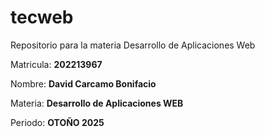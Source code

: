 # tecweb
Repositorio para la materia Desarrollo de Aplicaciones Web


Matricula: **202213967**

Nombre: **David Carcamo Bonifacio**

Materia: **Desarrollo de Aplicaciones WEB**

Periodo: **OTOÑO 2025**
